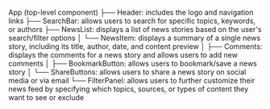 App (top-level component)
├── Header: includes the logo and navigation links
├── SearchBar: allows users to search for specific topics, keywords, or authors
├── NewsList: displays a list of news stories based on the user's search/filter options
│   └── NewsItem: displays a summary of a single news story, including its title, author, date, and content preview
│       ├── Comments: displays the comments for a news story and allows users to add new comments
│       ├── BookmarkButton: allows users to bookmark/save a news story
│       └── ShareButtons: allows users to share a news story on social media or via email
└── FilterPanel: allows users to further customize their news feed by specifying which topics, sources, or types of content they want to see or exclude
